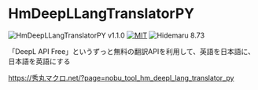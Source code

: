 # HmDeepLLangTranslatorPY

![HmDeepLLangTranslatorPY v1.1.0](https://img.shields.io/badge/HmDeepLLangTranslatorPY-v1.1.0-6479ff.svg)
[![MIT](https://img.shields.io/badge/license-MIT-blue.svg?style=flat)](LICENSE)
![Hidemaru 8.73](https://img.shields.io/badge/Hidemaru-v8.73-6479ff.svg)

「DeepL API Free」というずっと無料の翻訳APIを利用して、英語を日本語に、日本語を英語にする

https://秀丸マクロ.net/?page=nobu_tool_hm_deepl_lang_translator_py
